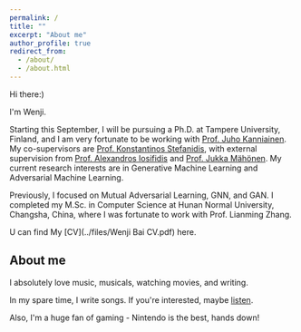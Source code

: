 ```yaml
---
permalink: /
title: ""
excerpt: "About me"
author_profile: true
redirect_from: 
  - /about/
  - /about.html
---
```

Hi there:)

I'm Wenji. 

Starting this September, I will be pursuing a Ph.D. at Tampere University, Finland, and I am very fortunate to be working with [Prof. Juho Kanniainen]((https://sites.google.com/site/juhokanniainen/)). My co-supervisors are [Prof. Konstantinos Stefanidis](https://homepages.tuni.fi/konstantinos.stefanidis/), with external supervision from [Prof. Alexandros Iosifidis](https://sites.google.com/view/iosifidis) and [Prof. Jukka Mähönen](https://researchportal.helsinki.fi/en/persons/jukka-tapio-m%C3%A4h%C3%B6nen). My current research interests are in Generative Machine Learning and Adversarial Machine Learning.

Previously, I focused on Mutual Adversarial Learning, GNN, and GAN. I completed my M.Sc. in Computer Science at Hunan Normal University, Changsha, China, where I was fortunate to work with Prof. Lianming Zhang.

U can find My [CV](../files/Wenji Bai CV.pdf) here.




About me
------
I absolutely love music, musicals, watching movies, and writing. 

In my spare time, I write songs. If you're interested, maybe [listen](http://163cn.tv/Qadyg0).

Also, I'm a huge fan of gaming - Nintendo is the best, hands down!
